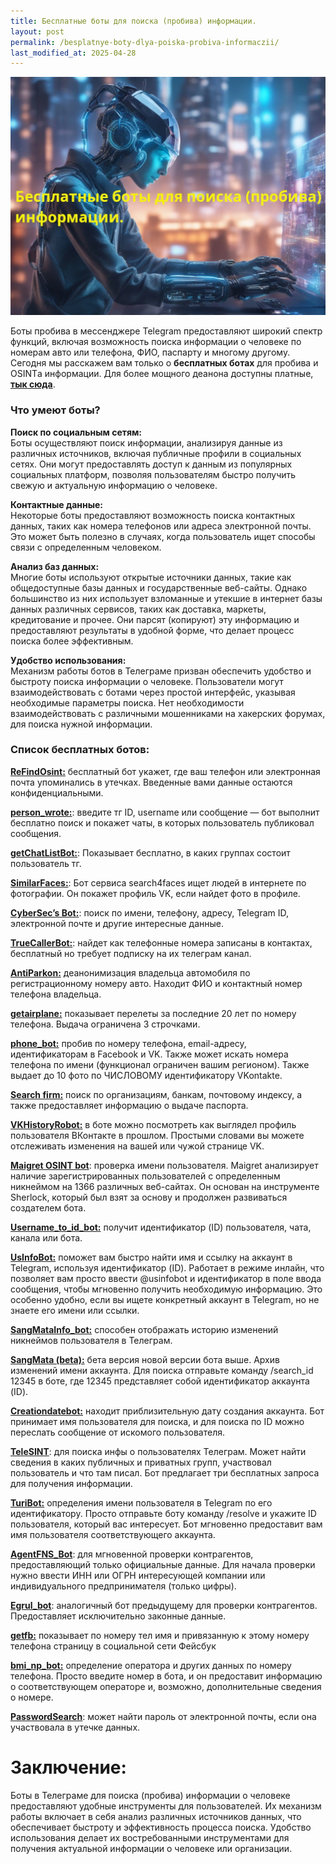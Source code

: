 ```yaml
---
title: Бесплатные боты для поиска (пробива) информации.
layout: post
permalink: /besplatnye-boty-dlya-poiska-probiva-informaczii/
last_modified_at: 2025-04-28
---
```


![](/images/freebot1.webp)

Боты пробива в мессенджере Telegram предоставляют широкий спектр функций, включая возможность поиска информации о человеке по номерам авто или телефона, ФИО, паспарту и многому другому. Сегодня мы расскажем вам только о **бесплатных ботах** для пробива и OSINTа информации. Для более мощного деанона доступны платные, **[тык сюда](https://probiv.github.io/top-5-luchshih-bota-telegram-dlya-probiva/)**.


### **Что умеют боты?**

**Поиск по социальным сетям:**  
Боты осуществляют поиск информации, анализируя данные из различных источников, включая публичные профили в социальных сетях. Они могут предоставлять доступ к данным из популярных социальных платформ, позволяя пользователям быстро получить свежую и актуальную информацию о человеке.

**Контактные данные:**  
Некоторые боты предоставляют возможность поиска контактных данных, таких как номера телефонов или адреса электронной почты. Это может быть полезно в случаях, когда пользователь ищет способы связи с определенным человеком.

**Анализ баз данных:**  
Многие боты используют открытые источники данных, такие как общедоступные базы данных и государственные веб-сайты. Однако большинство из них использует взломанные и утекшие в интернет базы данных различных сервисов, таких как доставка, маркеты, кредитование и прочее. Они парсят (копируют) эту информацию и предоставляют результаты в удобной форме, что делает процесс поиска более эффективным.

**Удобство использования:**  
Механизм работы ботов в Телеграме призван обеспечить удобство и быстроту поиска информации о человеке. Пользователи могут взаимодействовать с ботами через простой интерфейс, указывая необходимые параметры поиска. Нет необходимости взаимодействовать с различными мошенниками на хакерских форумах, для поиска нужной информации.

### Список бесплатных ботов:

**[ReFindOsint:](/ReFindOsintBot/)** бесплатный бот укажет, где ваш телефон или электронная почта упоминались в утечках. Введенные вами данные остаются конфиденциальными.

**[person_wrote:](https://t.me/where_a_person_wrote_bot)**: введите тг ID, username или сообщение — бот выполнит бесплатно поиск и покажет чаты, в которых пользователь публиковал сообщения.

**[getChatListBot:](https://t.me/getchatlistbot)**: Показывает бесплатно, в каких группах состоит пользователь тг.

**[SimilarFaces:](https://t.me/similarfacesBot)**: Бот сервиса search4faces ищет людей в интернете по фотографии. Он покажет профиль VK, если найдет фото в профиле.

**[CyberSec’s Bot:](https://t.me/karma_cybersec_bot)**: поиск по имени, телефону, адресу, Telegram ID, электронной почте и другие интересные данные.

**[TrueCallerBot:](https://t.me/TrueCaller_Z_Bot)**: найдет как телефонные номера записаны в контактах, бесплатный но требует подписку на их телеграм канал.

**[AntiParkon:](https://t.me/Antiparkongogobot)** деанонимизация владельца автомобиля по регистрационному номеру авто. Находит ФИО и контактный номер телефона владельца.

**[getairplane:](https://t.me/getairplane_bot)** показывает перелеты за последние 20 лет по номеру телефона. Выдача ограничена 3 строчками.

**[phone_bot:](https://t.me/glaztesting_bot)** пробив по номеру телефона, email-адресу, идентификаторам в Facebook и VK. Также может искать номера телефона по имени (функционал ограничен вашим регионом). Также выдает до 10 фото по ЧИСЛОВОМУ идентификатору VKontakte.

**[Search firm:](https://t.me/Search_firm_bot)** поиск по организациям, банкам, почтовому индексу, а также предоставляет информацию о выдаче паспорта.

**[VKHistoryRobot:](https://t.me/VKHistoryRobot)** в боте можно посмотреть как выглядел профиль пользователя ВКонтакте в прошлом. Простыми словами вы можете отслеживать изменения на вашей или чужой странице VK.

**[Maigret OSINT bot](https://t.me/osint_maigret_bot)**: проверка имени пользователя. Maigret анализирует наличие зарегистрированных пользователей с определенным никнеймом на 1366 различных веб-сайтах. Он основан на инструменте Sherlock, который был взят за основу и продолжен развиваться создателем бота.

**[Username_to_id_bot:](https://t.me/username_to_id_bot)** получит идентификатор (ID) пользователя, чата, канала или бота.

**[UsInfoBot:](https://t.me/usinfobot)** поможет вам быстро найти имя и ссылку на аккаунт в Telegram, используя идентификатор (ID). Работает в режиме инлайн, что позволяет вам просто ввести @usinfobot и идентификатор в поле ввода сообщения, чтобы мгновенно получить необходимую информацию. Это особенно удобно, если вы ищете конкретный аккаунт в Telegram, но не знаете его имени или ссылки.

**[SangMataInfo_bot:](https://t.me/SangMataInfo_bot)** способен отображать историю изменений никнеймов пользователя в Телеграм.

**[SangMata (beta):](https://t.me/SangMata_beta_bot)** бета версия новой версии бота выше. Архив изменений имени аккаунта. Для поиска отправьте команду /search\_id 12345 в боте, где 12345 представляет собой идентификатор аккаунта (ID).

**[Creationdatebot:](https://t.me/creationdatebot)** находит приблизительную дату создания аккаунта. Бот принимает имя пользователя для поиска, и для поиска по ID можно переслать сообщение от искомого пользователя.

**[TeleSINT](https://t.me/telesint_2025_bot)**: для поиска инфы о пользователях Телеграм. Может найти сведения в каких публичных и приватных групп, участвовал пользователь и что там писал. Бот предлагает три бесплатных запроса для получения информации.

[**TuriBot:**](https://t.me/TuriBot) определения имени пользователя в Telegram по его идентификатору. Просто отправьте боту команду /resolve и укажите ID пользователя, который вас интересует. Бот мгновенно предоставит вам имя пользователя соответствующего аккаунта.

**[AgentFNS_Bot](https://t.me/AgentFNS_bot)**: для мгновенной проверки контрагентов, предоставляющий только официальные данные. Для начала проверки нужно ввести ИНН или ОГРН интересующей компании или индивидуального предпринимателя (только цифры).

**[Egrul_bot](https://t.me/egrul_bot)**: аналогичный бот предыдущему для проверки контрагентов. Предоставляет исключительно законные данные.

**[getfb:](https://t.me/getfb_bot)** показывает по номеру тел имя и привязанную к этому номеру телефона страницу в социальной сети Фейсбук

**[bmi_np_bot:](https://t.me/MNProbot)** определение оператора и других данных по номеру телефона. Просто введите номер в бота, и он предоставит информацию о соответствующем операторе и, возможно, дополнительные сведения о номере.

**[PasswordSearch](https://t.me/PasswordSearchBot)**: может найти пароль от электронной почты, если она участвовала в утечке данных.

# **Заключение:**

Боты в Телеграме для поиска (пробива) информации о человеке предоставляют удобные инструменты для пользователей. Их механизм работы включает в себя анализ различных источников данных, что обеспечивает быстроту и эффективность процесса поиска. Удобство использования делает их востребованными инструментами для получения актуальной информации о человеке или организации.
